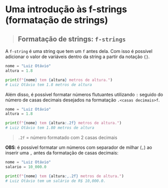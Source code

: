 # Uma introdução às f-strings (formatação de strings)

> ## **Formatação de strings: `f-strings`**

A `f-string` é uma string que tem um `f` antes dela. Com isso é possível adicionar o valor de variáveis dentro da string a partir da notação `{}`.

```python
nome = "Luiz Otávio"
altura = 1.8

print(f"{nome} tem {altura} metros de altura.")
# Luiz Otávio tem 1.8 metros de altura
```

Além disso, é possível formatar números flutuantes utilizando `:` seguido do número de casas decimais desejados na formatação `.<casas decimais>f`.

```python
nome = "Luiz Otávio"
altura = 1.8

print(f"{nome} tem {altura:.2f} metros de altura.")
# Luiz Otávio tem 1.80 metros de altura
```

> `.2f` = número formatado com 2 casas decimais

**OBS**: é possível formatar um números com separador de milhar (`,`) ao inserir uma `,` antes da formatação de casas decimais:

```python
nome = "Luiz Otávio"
salario = 10_000.0

print(f"{nome} tem {altura:,.2f} metros de altura.")
# Luiz Otávio tem um salário de R$ 10,000.0.
```
